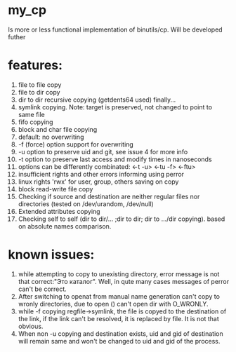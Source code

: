 # my_cp
Is more or less functional implementation of binutils/cp. Will be developed futher
# features:
1) file to file copy
2) file to dir copy
3) dir to dir recursive copying (getdents64 used) finally...
4) symlink copying. Note: target is preserved, not changed to point to same file
5) fifo copying
6) block and char file copying
7) default: no overwriting
8) -f (force) option support for overwriting
9) -u option to preserve uid and git, see issue 4 for more info
10) -t option to preserve last access and modify times in nanoseconds
11) options can be differently combinated: <-t -u> <-tu -f> <-ftu>
12) insufficient rights and other errors informing using perror
13) linux rights 'rwx' for user, group, others saving on copy
14) block read-write file copy
15) Checking if source and destination are neither regular files nor directories (tested on /dev/urandom, /dev/null)
16) Extended attributes copying
17) Checking self to self (dir to dir/... ;dir to dir; dir to .../dir copying). based on absolute names comparison.

# known issues:
1) while attempting to copy to unexisting directory, error message is not that correct:"Это каталог". Well, in qute many cases messages of perror can't be correct.
2) After switching to openat from manual name generation can't copy to wronly directories, due to open () can't open dir with O_WRONLY.
3) while -f copying regfile->symlink, the file is copyed to the destination of the link, if the link can't be resolved, it is replaced by file. It is not that obvious.
4) When non -u copying and destination exists, uid and gid of destination will remain same and won't be changed to uid and gid of the process.
